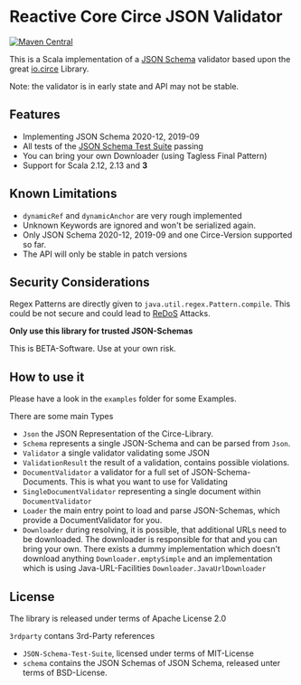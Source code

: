 Reactive Core Circe JSON Validator
==================================

[![Maven Central](https://maven-badges.herokuapp.com/maven-central/net.reactivecore/circe-json-schema_2.13/badge.svg)](https://maven-badges.herokuapp.com/maven-central/net.reactivecore/circe-json-schema_2.13)

This is a Scala implementation of a [JSON Schema](https://json-schema.org/) validator based upon the 
great [io.circe](https://circe.github.io/circe/) Library.

Note: the validator is in early state and API may not be stable.

## Features

- Implementing JSON Schema 2020-12, 2019-09
- All tests of the [JSON Schema Test Suite](https://github.com/json-schema-org/JSON-Schema-Test-Suite) passing
- You can bring your own Downloader (using Tagless Final Pattern)
- Support for Scala 2.12, 2.13 and **3**


## Known Limitations

- `dynamicRef` and `dynamicAnchor` are very rough implemented
- Unknown Keywords are ignored and won't be serialized again.
- Only JSON Schema 2020-12, 2019-09 and one Circe-Version supported so far.
- The API will only be stable in patch versions

## Security Considerations

Regex Patterns are directly given to `java.util.regex.Pattern.compile`. This could be not secure and could lead to [ReDoS](https://owasp.org/www-community/attacks/Regular_expression_Denial_of_Service_-_ReDoS) Attacks.

**Only use this library for trusted JSON-Schemas**

This is BETA-Software. Use at your own risk.

## How to use it

Please have a look in the `examples` folder for some Examples.

There are some main Types

- `Json` the JSON Representation of the Circe-Library.
- `Schema` represents a single JSON-Schema and can be parsed from `Json`.
- `Validator` a single validator validating some JSON
- `ValidationResult` the result of a validation, contains possible violations.
- `DocumentValidator` a validator for a full set of JSON-Schema-Documents. This is what you want to use for Validating
- `SingleDocumentValidator` representing a single document within `DocumentValidator`
- `Loader` the main entry point to load and parse JSON-Schemas, which provide a DocumentValidator for you.
- `Downloader` during resolving, it is possible, that additional URLs need to be downloaded.
  The downloader is responsible for that and you can bring your own. There exists a dummy implementation
  which doesn't download anything `Downloader.emptySimple` and an implementation which is using Java-URL-Facilities `Downloader.JavaUrlDownloader`

## License

The library is released under terms of Apache License 2.0

`3rdparty` contans 3rd-Party references

- `JSON-Schema-Test-Suite`, licensed under terms of MIT-License
- `schema` contains the JSON Schemas of JSON Schema, released unter terms of BSD-License.
